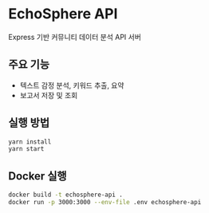 # EchoSphere API

Express 기반 커뮤니티 데이터 분석 API 서버

## 주요 기능
- 텍스트 감정 분석, 키워드 추출, 요약
- 보고서 저장 및 조회

## 실행 방법
```bash
yarn install
yarn start
```

## Docker 실행
```bash
docker build -t echosphere-api .
docker run -p 3000:3000 --env-file .env echosphere-api
```
